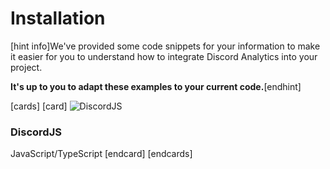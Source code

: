# Installation

[hint info]We've provided some code snippets for your information to make it easier for you to understand how to integrate Discord Analytics into your project.

**It's up to you to adapt these examples to your current code.**[endhint]

[cards]
[card]
![DiscordJS](https://repository-images.githubusercontent.com/40484398/e305e980-cb80-11eb-9bb9-c5d3ec013658)

<h3>DiscordJS</h3>
JavaScript/TypeScript
[endcard]
[endcards]
